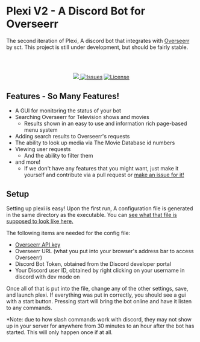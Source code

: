 
# Plexi V2 - A Discord Bot for Overseerr

The second iteration of Plexi, A discord bot that integrates with [Overseerr](https://github.com/sct/overseerr) by sct. This project is still under development, but should be fairly stable.


## 
<div align="center">
  <br />
  <p>
    <a href="https://github.com/Team-Creative-Name/Plexi-V2/actions/workflows/buildMain.yml"><img src="https://github.com/Team-Creative-Name/Plexi-V2/actions/workflows/buildMain.yml/badge.svg">
    <a href="https://github.com/Team-Creative-Name/Plexi-V2/issues"><img src="https://img.shields.io/github/issues/Team-Creative-Name/Plexi-V2" alt="Issues" /></a>
    <a href="https://github.com/Team-Creative-Name/Plexi-V2/blob/master/LICENSE"><img src="https://img.shields.io/github/license/Team-Creative-Name/Plexi-V2" alt="License" /></a>
  </p>
  
</div>


## Features - So Many Features!

- A GUI for monitoring the status of your bot
- Searching Overseerr for Television shows and movies
    - Results shown in an easy to use and information rich page-based menu system
- Adding search results to Overseerr's requests
- The ability to look up media via The Movie Database id numbers
- Viewing user requests
    - And the ability to filter them
- and more!
    - If we don't have any features that you might want, just make it yourself and contribute via a pull request or [make an issue for it!](https://github.com/Team-Creative-Name/Plexi-V2/issues/new/choose)


## Setup
Setting up plexi is easy! Upon the first run, A configuration file is generated in the same directory as the executable. You can [see what that file is supposed to look like here.](https://github.com/Team-Creative-Name/Plexi-V2/blob/main/src/main/resources/assets/config.txt)

The following items are needed for the config file:
 - [Overseerr API key](https://docs.overseerr.dev/using-overseerr/settings)
 - Overseerr URL (what you put into your browser's address bar to access Overseerr)
 - Discord Bot Token, obtained from the Discord developer portal
 - Your Discord user ID, obtained by right clicking on your username in discord with dev mode on

 Once all of that is put into the file, change any of the other settings, save, and launch plexi. If everything was put in correctly, you should see a gui with a start button. Pressing start will bring the bot online and have it listen to any commands. 
 
 *Note: due to how slash commands work with discord, they may not show up in your server for anywhere from 30 minutes to an hour after the bot has started. This will only happen once if at all. 
